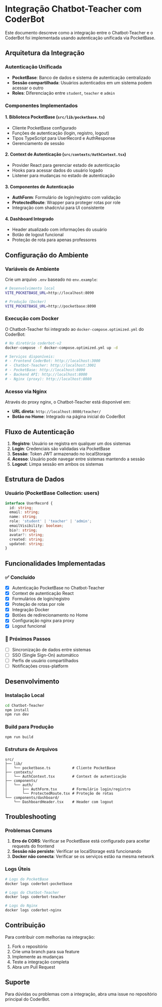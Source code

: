 # Integração Chatbot-Teacher com CoderBot

Este documento descreve como a integração entre o Chatbot-Teacher e o CoderBot foi implementada usando autenticação unificada via PocketBase.

## Arquitetura da Integração

### Autenticação Unificada
- **PocketBase**: Banco de dados e sistema de autenticação centralizado
- **Sessão compartilhada**: Usuários autenticados em um sistema podem acessar o outro
- **Roles**: Diferenciação entre `student`, `teacher` e `admin`

### Componentes Implementados

#### 1. Biblioteca PocketBase (`src/lib/pocketbase.ts`)
- Cliente PocketBase configurado
- Funções de autenticação (login, registro, logout)
- Tipos TypeScript para UserRecord e AuthResponse
- Gerenciamento de sessão

#### 2. Context de Autenticação (`src/contexts/AuthContext.tsx`)
- Provider React para gerenciar estado de autenticação
- Hooks para acessar dados do usuário logado
- Listener para mudanças no estado de autenticação

#### 3. Componentes de Autenticação
- **AuthForm**: Formulário de login/registro com validação
- **ProtectedRoute**: Wrapper para proteger rotas por role
- Integração com shadcn/ui para UI consistente

#### 4. Dashboard Integrado
- Header atualizado com informações do usuário
- Botão de logout funcional
- Proteção de rota para apenas professores

## Configuração do Ambiente

### Variáveis de Ambiente
Crie um arquivo `.env` baseado no `env.example`:

```bash
# Desenvolvimento local
VITE_POCKETBASE_URL=http://localhost:8090

# Produção (Docker)
VITE_POCKETBASE_URL=http://pocketbase:8090
```

### Execução com Docker

O Chatbot-Teacher foi integrado ao `docker-compose.optimized.yml` do CoderBot:

```bash
# No diretório coderbot-v2
docker-compose -f docker-compose.optimized.yml up -d

# Serviços disponíveis:
# - Frontend CoderBot: http://localhost:3000
# - Chatbot-Teacher: http://localhost:3001
# - PocketBase: http://localhost:8090
# - Backend API: http://localhost:8000
# - Nginx (proxy): http://localhost:8080
```

### Acesso via Nginx
Através do proxy nginx, o Chatbot-Teacher está disponível em:
- **URL direta**: `http://localhost:8080/teacher/`
- **Botão no Home**: Integrado na página inicial do CoderBot

## Fluxo de Autenticação

1. **Registro**: Usuário se registra em qualquer um dos sistemas
2. **Login**: Credenciais são validadas via PocketBase
3. **Sessão**: Token JWT armazenado no localStorage
4. **Acesso**: Usuário pode navegar entre sistemas mantendo a sessão
5. **Logout**: Limpa sessão em ambos os sistemas

## Estrutura de Dados

### Usuário (PocketBase Collection: users)
```typescript
interface UserRecord {
  id: string;
  email: string;
  name: string;
  role: 'student' | 'teacher' | 'admin';
  emailVisibility: boolean;
  bio?: string;
  avatar?: string;
  created: string;
  updated: string;
}
```

## Funcionalidades Implementadas

### ✅ Concluído
- [x] Autenticação PocketBase no Chatbot-Teacher
- [x] Context de autenticação React
- [x] Formulários de login/registro
- [x] Proteção de rotas por role
- [x] Integração Docker
- [x] Botões de redirecionamento no Home
- [x] Configuração nginx para proxy
- [x] Logout funcional

### 🔄 Próximos Passos
- [ ] Sincronização de dados entre sistemas
- [ ] SSO (Single Sign-On) automático
- [ ] Perfis de usuário compartilhados
- [ ] Notificações cross-platform

## Desenvolvimento

### Instalação Local
```bash
cd Chatbot-Teacher
npm install
npm run dev
```

### Build para Produção
```bash
npm run build
```

### Estrutura de Arquivos
```
src/
├── lib/
│   └── pocketbase.ts          # Cliente PocketBase
├── contexts/
│   └── AuthContext.tsx        # Context de autenticação
├── components/
│   └── auth/
│       ├── AuthForm.tsx       # Formulário login/registro
│       └── ProtectedRoute.tsx # Proteção de rotas
└── components/dashboard/
    └── DashboardHeader.tsx    # Header com logout
```

## Troubleshooting

### Problemas Comuns

1. **Erro de CORS**: Verificar se PocketBase está configurado para aceitar requests do frontend
2. **Sessão não persiste**: Verificar se localStorage está funcionando
3. **Docker não conecta**: Verificar se os serviços estão na mesma network

### Logs Úteis
```bash
# Logs do PocketBase
docker logs coderbot-pocketbase

# Logs do Chatbot-Teacher
docker logs coderbot-teacher

# Logs do Nginx
docker logs coderbot-nginx
```

## Contribuição

Para contribuir com melhorias na integração:

1. Fork o repositório
2. Crie uma branch para sua feature
3. Implemente as mudanças
4. Teste a integração completa
5. Abra um Pull Request

## Suporte

Para dúvidas ou problemas com a integração, abra uma issue no repositório principal do CoderBot.
